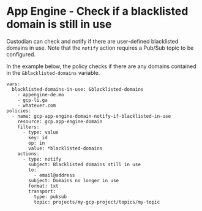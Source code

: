 App Engine - Check if a blacklisted domain is still in use
==========================================================

Custodian can check and notify if there are user-defined blacklisted
domains in use. Note that the `notify` action requires a Pub/Sub topic
to be configured.

In the example below, the policy checks if there are any domains
contained in the `&blacklisted-domains` variable.

``` {.yaml}
vars:
  blacklisted-domains-in-use: &blacklisted-domains
    - appengine-de.mo
    - gcp-li.ga
    - whatever.com
policies:
  - name: gcp-app-engine-domain-notify-if-blacklisted-in-use
    resource: gcp.app-engine-domain
    filters:
      - type: value
        key: id
        op: in
        value: *blacklisted-domains
    actions:
      - type: notify
        subject: Blacklisted domains still in use
        to:
          - email@address
        subject: Domains no longer in use
        format: txt
        transport:
          type: pubsub
          topic: projects/my-gcp-project/topics/my-topic
```
